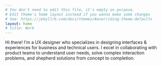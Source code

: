 ```yaml
---
# You don't need to edit this file, it's empty on purpose.
# Edit theme's home layout instead if you wanna make some changes
# See: https://jekyllrb.com/docs/themes/#overriding-theme-defaults
layout: home
# title: Work
---
```

Hi there! I'm a UX designer who specializes in designing interfaces & experiences for business and technical users.  I excel in collaborating with product teams to understand user needs, solve complex interaction problems, and shepherd solutions from concept to completion.
